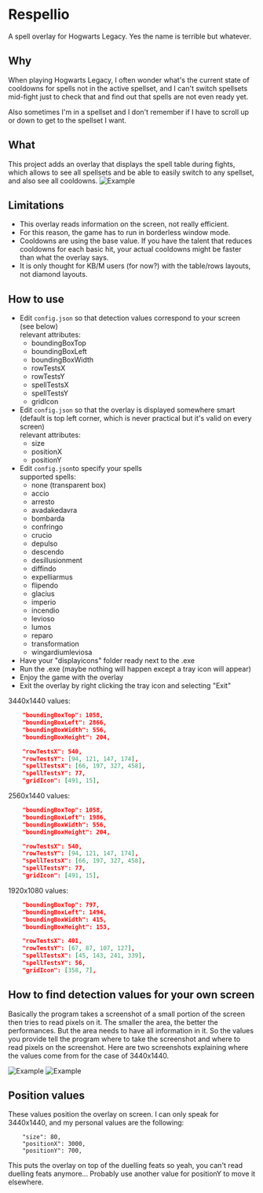 # Respellio
A spell overlay for Hogwarts Legacy. Yes the name is terrible but whatever.

## Why
When playing Hogwarts Legacy, I often wonder what's the current state of cooldowns for spells not in the active spellset, and I can't switch spellsets mid-fight just to check that and find out that spells are not even ready yet.

Also sometimes I'm in a spellset and I don't remember if I have to scroll up or down to get to the spellset I want.

## What
This project adds an overlay that displays the spell table during fights, which allows to see all spellsets and be able to easily switch to any spellset, and also see all cooldowns.
![Example](https://user-images.githubusercontent.com/102462519/223238435-3d16d6c0-230f-40c1-8664-481556f20207.png)

## Limitations
- This overlay reads information on the screen, not really efficient.
- For this reason, the game has to run in borderless window mode.
- Cooldowns are using the base value. If you have the talent that reduces cooldowns for each basic hit, your actual cooldowns might be faster than what the overlay says.
- It is only thought for KB/M users (for now?) with the table/rows layouts, not diamond layouts.

## How to use
* Edit `config.json` so that detection values correspond to your screen (see below)<br>
relevant attributes:
  - boundingBoxTop
  - boundingBoxLeft
  - boundingBoxWidth
  - rowTestsX
  - rowTestsY
  - spellTestsX
  - spellTestsY
  - gridIcon
* Edit `config.json` so that the overlay is displayed somewhere smart (default is top left corner, which is never practical but it's valid on every screen)<br>
relevant attributes:
  - size
  - positionX
  - positionY
* Edit `config.json`to specify your spells<br>
supported spells:
  - none (transparent box)
  - accio
  - arresto
  - avadakedavra
  - bombarda
  - confringo
  - crucio
  - depulso
  - descendo
  - desillusionment
  - diffindo
  - expelliarmus
  - flipendo
  - glacius
  - imperio
  - incendio
  - levioso
  - lumos
  - reparo
  - transformation
  - wingardiumleviosa
* Have your "displayicons" folder ready next to the .exe
* Run the .exe (maybe nothing will happen except a tray icon will appear)
* Enjoy the game with the overlay
* Exit the overlay by right clicking the tray icon and selecting "Exit"

3440x1440 values:
```json
	"boundingBoxTop": 1058,
	"boundingBoxLeft": 2866,
	"boundingBoxWidth": 556,
	"boundingBoxHeight": 204,

	"rowTestsX": 540,
	"rowTestsY": [94, 121, 147, 174],
	"spellTestsX": [66, 197, 327, 458],
	"spellTestsY": 77,
	"gridIcon": [491, 15],
```

2560x1440 values:
```json
	"boundingBoxTop": 1058,
	"boundingBoxLeft": 1986,
	"boundingBoxWidth": 556,
	"boundingBoxHeight": 204,

	"rowTestsX": 540,
	"rowTestsY": [94, 121, 147, 174],
	"spellTestsX": [66, 197, 327, 458],
	"spellTestsY": 77,
	"gridIcon": [491, 15],
```

1920x1080 values:
```json
	"boundingBoxTop": 797,
	"boundingBoxLeft": 1494,
	"boundingBoxWidth": 415,
	"boundingBoxHeight": 153,

	"rowTestsX": 401,
	"rowTestsY": [67, 87, 107, 127],
	"spellTestsX": [45, 143, 241, 339],
	"spellTestsY": 56,
	"gridIcon": [358, 7],
```

## How to find detection values for your own screen
Basically the program takes a screenshot of a small portion of the screen then tries to read pixels on it. The smaller the area, the better the performances. But the area needs to have all information in it.
So the values you provide tell the program where to take the screenshot and where to read pixels on the screenshot.
Here are two screenshots explaining where the values come from for the case of 3440x1440.

![Example](https://user-images.githubusercontent.com/102462519/223568236-d33e0ba5-ceaa-4b94-a99e-b5c112813806.png)
![Example](https://user-images.githubusercontent.com/102462519/223568258-aef87710-add2-40ca-b0c3-45555e8913a7.png)

## Position values

These values position the overlay on screen.
I can only speak for 3440x1440, and my personal values are the following:
```
	"size": 80,
	"positionX": 3000,
	"positionY": 700,
```
This puts the overlay on top of the duelling feats so yeah, you can't read duelling feats anymore... Probably use another value for positionY to move it elsewhere.

